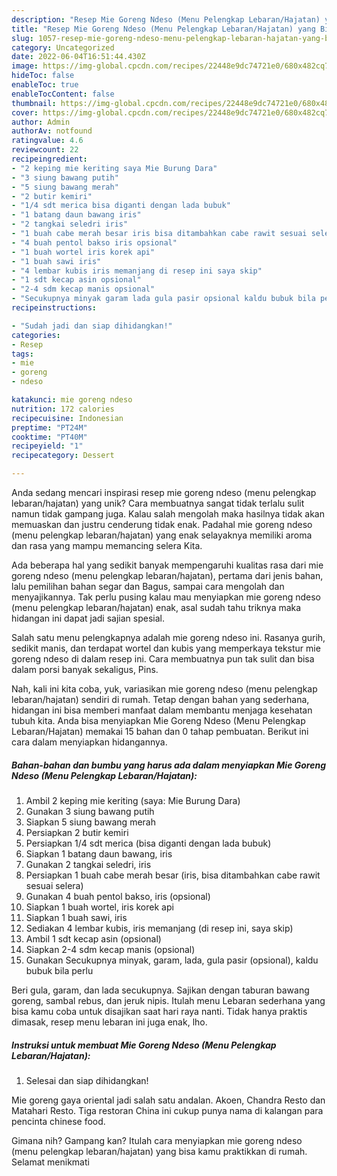 ```yaml
---
description: "Resep Mie Goreng Ndeso (Menu Pelengkap Lebaran/Hajatan) yang Bisa Manjain Lidah"
title: "Resep Mie Goreng Ndeso (Menu Pelengkap Lebaran/Hajatan) yang Bisa Manjain Lidah"
slug: 1057-resep-mie-goreng-ndeso-menu-pelengkap-lebaran-hajatan-yang-bisa-manjain-lidah
category: Uncategorized
date: 2022-06-04T16:51:44.430Z
image: https://img-global.cpcdn.com/recipes/22448e9dc74721e0/680x482cq70/mie-goreng-ndeso-menu-pelengkap-lebaranhajatan-foto-resep-utama.jpg
hideToc: false
enableToc: true
enableTocContent: false
thumbnail: https://img-global.cpcdn.com/recipes/22448e9dc74721e0/680x482cq70/mie-goreng-ndeso-menu-pelengkap-lebaranhajatan-foto-resep-utama.jpg
cover: https://img-global.cpcdn.com/recipes/22448e9dc74721e0/680x482cq70/mie-goreng-ndeso-menu-pelengkap-lebaranhajatan-foto-resep-utama.jpg
author: Admin
authorAv: notfound
ratingvalue: 4.6
reviewcount: 22
recipeingredient:
- "2 keping mie keriting saya Mie Burung Dara"
- "3 siung bawang putih"
- "5 siung bawang merah"
- "2 butir kemiri"
- "1/4 sdt merica bisa diganti dengan lada bubuk"
- "1 batang daun bawang iris"
- "2 tangkai seledri iris"
- "1 buah cabe merah besar iris bisa ditambahkan cabe rawit sesuai selera"
- "4 buah pentol bakso iris opsional"
- "1 buah wortel iris korek api"
- "1 buah sawi iris"
- "4 lembar kubis iris memanjang di resep ini saya skip"
- "1 sdt kecap asin opsional"
- "2-4 sdm kecap manis opsional"
- "Secukupnya minyak garam lada gula pasir opsional kaldu bubuk bila perlu"
recipeinstructions:

- "Sudah jadi dan siap dihidangkan!"
categories:
- Resep
tags:
- mie
- goreng
- ndeso

katakunci: mie goreng ndeso 
nutrition: 172 calories
recipecuisine: Indonesian
preptime: "PT24M"
cooktime: "PT40M"
recipeyield: "1"
recipecategory: Dessert

---
```





Anda sedang mencari inspirasi resep mie goreng ndeso (menu pelengkap lebaran/hajatan) yang unik? Cara membuatnya sangat tidak terlalu sulit namun tidak gampang juga. Kalau salah mengolah maka hasilnya tidak akan memuaskan dan justru cenderung tidak enak. Padahal mie goreng ndeso (menu pelengkap lebaran/hajatan) yang enak selayaknya memiliki aroma dan rasa yang mampu memancing selera Kita.





Ada beberapa hal yang sedikit banyak mempengaruhi kualitas rasa dari mie goreng ndeso (menu pelengkap lebaran/hajatan), pertama dari jenis bahan, lalu pemilihan bahan segar dan Bagus, sampai cara mengolah dan menyajikannya. Tak perlu pusing kalau mau menyiapkan mie goreng ndeso (menu pelengkap lebaran/hajatan) enak,      asal sudah tahu triknya maka hidangan ini dapat jadi sajian spesial.














Salah satu menu pelengkapnya adalah mie goreng ndeso ini. Rasanya gurih, sedikit manis, dan terdapat wortel dan kubis yang memperkaya tekstur mie goreng ndeso di dalam resep ini. Cara membuatnya pun tak sulit dan bisa dalam porsi banyak sekaligus, Pins.






Nah, kali ini kita coba, yuk, variasikan mie goreng ndeso (menu pelengkap lebaran/hajatan) sendiri di rumah. Tetap dengan bahan yang sederhana, hidangan ini bisa memberi manfaat dalam membantu menjaga kesehatan tubuh kita. Anda bisa menyiapkan Mie Goreng Ndeso (Menu Pelengkap Lebaran/Hajatan) memakai 15 bahan dan 0 tahap pembuatan. Berikut ini cara dalam menyiapkan hidangannya.

<!--inarticleads1-->

##### Bahan-bahan dan bumbu yang harus ada dalam menyiapkan Mie Goreng Ndeso (Menu Pelengkap Lebaran/Hajatan):

1. Ambil 2 keping mie keriting (saya: Mie Burung Dara)
1. Gunakan 3 siung bawang putih
1. Siapkan 5 siung bawang merah
1. Persiapkan 2 butir kemiri
1. Persiapkan 1/4 sdt merica (bisa diganti dengan lada bubuk)
1. Siapkan 1 batang daun bawang, iris
1. Gunakan 2 tangkai seledri, iris
1. Persiapkan 1 buah cabe merah besar (iris, bisa ditambahkan cabe rawit sesuai selera)
1. Gunakan 4 buah pentol bakso, iris (opsional)
1. Siapkan 1 buah wortel, iris korek api
1. Siapkan 1 buah sawi, iris
1. Sediakan 4 lembar kubis, iris memanjang (di resep ini, saya skip)
1. Ambil 1 sdt kecap asin (opsional)
1. Siapkan 2-4 sdm kecap manis (opsional)
1. Gunakan Secukupnya minyak, garam, lada, gula pasir (opsional), kaldu bubuk bila perlu


Beri gula, garam, dan lada secukupnya. Sajikan dengan taburan bawang goreng, sambal rebus, dan jeruk nipis. Itulah menu Lebaran sederhana yang bisa kamu coba untuk disajikan saat hari raya nanti. Tidak hanya praktis dimasak, resep menu lebaran ini juga enak, lho. 

<!--inarticleads2-->

##### Instruksi untuk membuat Mie Goreng Ndeso (Menu Pelengkap Lebaran/Hajatan):


1. Selesai dan siap dihidangkan!

Mie goreng gaya oriental jadi salah satu andalan. Akoen, Chandra Resto dan Matahari Resto. Tiga restoran China ini cukup punya nama di kalangan para pencinta chinese food. 

Gimana nih? Gampang kan? Itulah cara menyiapkan mie goreng ndeso (menu pelengkap lebaran/hajatan) yang bisa kamu praktikkan di rumah. Selamat menikmati

